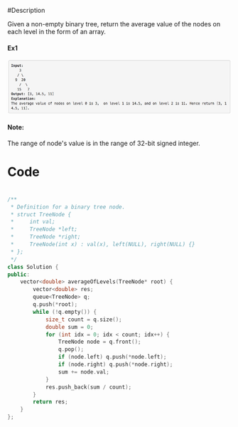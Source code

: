 #Description

Given a non-empty binary tree, return the average value of the nodes on each level in the form of an array.

#### Ex1

![Feature-1](/img/LeetCode637.jpeg)

#### Note:

  The range of node's value is in the range of 32-bit signed integer.

# Code

```c++

/**
 * Definition for a binary tree node.
 * struct TreeNode {
 *     int val;
 *     TreeNode *left;
 *     TreeNode *right;
 *     TreeNode(int x) : val(x), left(NULL), right(NULL) {}
 * };
 */
class Solution {
public:
    vector<double> averageOfLevels(TreeNode* root) {
        vector<double> res;
        queue<TreeNode> q;
        q.push(*root);
        while (!q.empty()) {
            size_t count = q.size();
            double sum = 0;
            for (int idx = 0; idx < count; idx++) {
                TreeNode node = q.front();
                q.pop();
                if (node.left) q.push(*node.left);
                if (node.right) q.push(*node.right);
                sum += node.val;
            }
            res.push_back(sum / count);
        }
        return res;
    }
};

```
